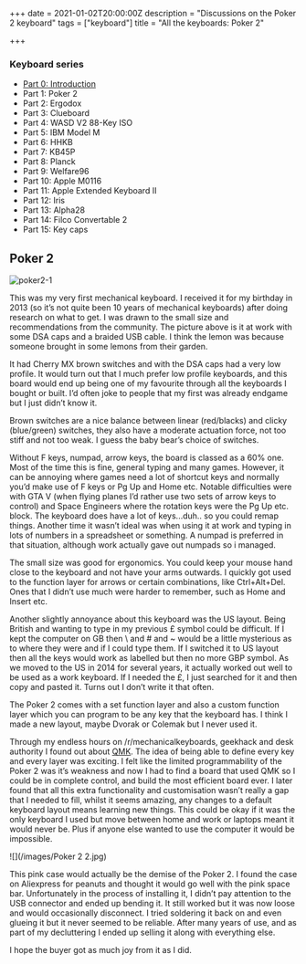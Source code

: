 +++
date = 2021-01-02T20:00:00Z
description = "Discussions on the Poker 2 keyboard"
tags = ["keyboard"]
title = "All the keyboards: Poker 2"

+++
### Keyboard series

* [Part 0: Introduction](https://alexjj.com/blog/all-the-keyboards-part-0/)
* Part 1: Poker 2
* Part 2: Ergodox
* Part 3: Clueboard
* Part 4: WASD V2 88-Key ISO
* Part 5: IBM Model M
* Part 6: HHKB
* Part 7: KB45P
* Part 8: Planck
* Part 9: Welfare96
* Part 10: Apple M0116
* Part 11: Apple Extended Keyboard II
* Part 12: Iris
* Part 13: Alpha28
* Part 14: Filco Convertable 2
* Part 15: Key caps

## Poker 2

![poker2-1](/images/poker2.jpg "Not a lemon")

This was my very first mechanical keyboard. I received it for my birthday in 2013 (so it’s not quite been 10 years of mechanical keyboards) after doing research on what to get. I was drawn to the small size and recommendations from the community. The picture above is it at work with some DSA caps and a braided USB cable. I think the lemon was because someone brought in some lemons from their garden.

It had Cherry MX brown switches and with the DSA caps had a very low profile. It would turn out that I much prefer low profile keyboards, and this board would end up being one of my favourite through all the keyboards I bought or built. I’d often joke to people that my first was already endgame but I just didn’t know it.

Brown switches are a nice balance between linear (red/blacks) and clicky (blue/green) switches, they also have a moderate actuation force, not too stiff and not too weak. I guess the baby bear’s choice of switches.

Without F keys, numpad, arrow keys, the board is classed as a 60% one. Most of the time this is fine, general typing and many games. However, it can be annoying where games need a lot of shortcut keys and normally you’d make use of F keys or Pg Up and Home etc. Notable difficulties were with GTA V (when flying planes I’d rather use two sets of arrow keys to control) and Space Engineers where the rotation keys were the Pg Up etc. block. The keyboard does have a lot of keys...duh.. so you could remap things. Another time it wasn’t ideal was when using it at work and typing in lots of numbers in a spreadsheet or something. A numpad is preferred in that situation, although work actually gave out numpads so i managed.

The small size was good for ergonomics. You could keep your mouse hand close to the keyboard and not have your arms outwards. I quickly got used to the function layer for arrows or certain combinations, like Ctrl+Alt+Del. Ones that I didn’t use much were harder to remember, such as Home and Insert etc.

Another slightly annoyance about this keyboard was the US layout. Being British and wanting to type in my previous £ symbol could be difficult. If I kept the computer on GB then \\ and # and \~ would be a little mysterious as to where they were and if I could type them. If I switched it to US layout then all the keys would work as labelled but then no more GBP symbol. As we moved to the US in 2014 for several years, it actually worked out well to be used as a work keyboard. If I needed the £, I just searched for it and then copy and pasted it. Turns out I don’t write it that often.

The Poker 2 comes with a set function layer and also a custom function layer which you can program to be any key that the keyboard has. I think I made a new layout, maybe Dvorak or Colemak but I never used it.

Through my endless hours on /r/mechanicalkeyboards, geekhack and desk authority I found out about [QMK](https://qmk.fm/). The idea of being able to define every key and every layer was exciting. I felt like the limited programmability of the Poker 2 was it’s weakness and now I had to find a board that used QMK so I could be in complete control, and build the most efficient board ever. I later found that all this extra functionality and customisation wasn’t really a gap that I needed to fill, whilst it seems amazing, any changes to a default keyboard layout means learning new things. This could be okay if it was the only keyboard I used but move between home and work or laptops meant it would never be. Plus if anyone else wanted to use the computer it would be impossible.

![](/images/Poker 2 2.jpg)

This pink case would actually be the demise of the Poker 2. I found the case on Aliexpress for peanuts and thought it would go well with the pink space bar. Unfortunately in the process of installing it, I didn’t pay attention to the USB connector and ended up bending it. It still worked but it was now loose and would occasionally disconnect. I tried soldering it back on and even glueing it but it never seemed to be reliable. After many years of use, and as part of my decluttering I ended up selling it along with everything else.

I hope the buyer got as much joy from it as I did.
